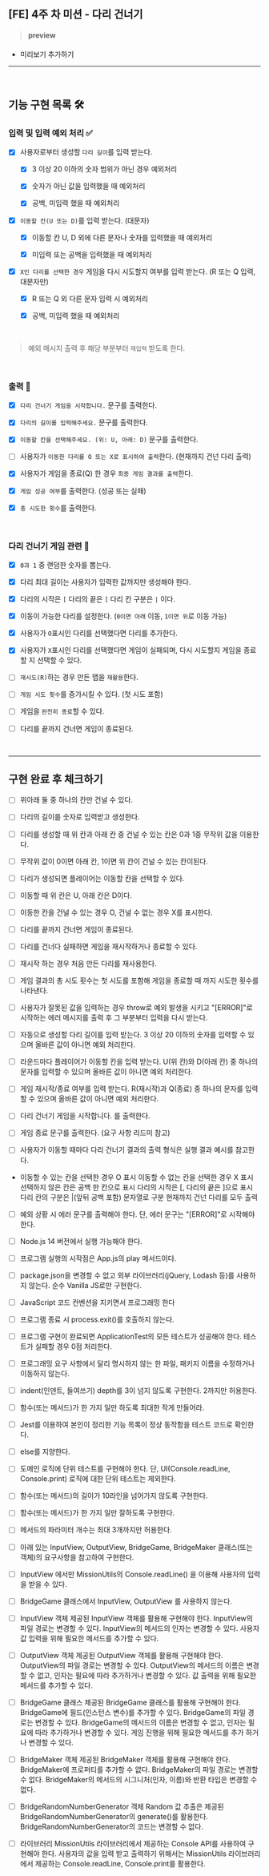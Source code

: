 ## [FE] 4주 차 미션 - 다리 건너기

> #### preview

- 미리보기 추가하기

---

<br/>

## 기능 구현 목록 🛠

### 입력 및 입력 예외 처리 ✅

- [x] 사용자로부터 생성할 `다리 길이`를 입력 받는다.

  - [x] 3 이상 20 이하의 숫자 범위가 아닌 경우 예외처리

  - [x] 숫자가 아닌 값을 입력했을 때 예외처리

  - [x] 공백, 미입력 했을 때 예외처리

- [x] `이동할 칸(U 또는 D)`를 입력 받는다. (대문자)

  - [x] 이동할 칸 U, D 외에 다른 문자나 숫자를 입력했을 때 예외처리

  - [x] 미입력 또는 공백을 입력했을 때 예외처리

- [x] `X인 다리를 선택한 경우` 게임을 다시 시도할지 여부를 입력 받는다. (R 또는 Q 입력, 대문자만)

  - [x] R 또는 Q 외 다른 문자 입력 시 예외처리

  - [x] 공백, 미입력 했을 때 예외처리

<br/>

> 예외 메시지 출력 후 해당 부분부터 `재입력` 받도록 한다.

<br/>

### 출력 💌

- [x] `다리 건너기 게임을 시작합니다.` 문구를 출력한다.

- [x] `다리의 길이를 입력해주세요.` 문구를 출력한다.

- [x] `이동할 칸을 선택해주세요. (위: U, 아래: D)` 문구를 출력한다.

- [ ] 사용자가 `이동한 다리를 O 또는 X로 표시하여 출력`한다. (현재까지 건넌 다리 출력)

- [x] 사용자가 게임을 종료(Q) 한 경우 `최종 게임 결과를 출력`한다.

- [x] `게임 성공 여부`를 출력한다. (성공 또는 실패)

- [x] `총 시도한 횟수`를 출력한다.

<br/>

### 다리 건너기 게임 관련 🏁

- [x] `0과 1` 중 랜덤한 숫자를 뽑는다.

- [x] 다리 최대 길이는 사용자가 입력한 값까지만 생성해야 한다.

- [x] 다리의 시작은 `[` 다리의 끝은 `]` 다리 칸 구분은 `|` 이다.

- [x] 이동이 가능한 다리를 설정한다. (`0이면 아래` 이동, `1이면 위`로 이동 가능)

- [x] 사용자가 `O`표시인 다리를 선택했다면 다리를 추가한다.

- [x] 사용자가 `X`표시인 다리를 선택했다면 게임이 실패되며, 다시 시도할지 게임을 종료할 지 선택할 수 있다.

- [ ] `재시도(R)`하는 경우 만든 맵을 `재활용`한다.

- [ ] `게임 시도 횟수`를 증가시킬 수 있다. (첫 시도 포함)

- [ ] 게임을 `완전히 종료`할 수 있다.

- [ ] 다리를 끝까지 건너면 게임이 종료된다.

<br/>

---

## 구현 완료 후 체크하기

- [ ] 위아래 둘 중 하나의 칸만 건널 수 있다.

- [ ] 다리의 길이를 숫자로 입력받고 생성한다.

- [ ] 다리를 생성할 때 위 칸과 아래 칸 중 건널 수 있는 칸은 0과 1중 무작위 값을 이용한다.

- [ ] 무작위 값이 0이면 아래 칸, 1이면 위 칸이 건널 수 있는 칸이된다.

- [ ] 다리가 생성되면 플레이어는 이동할 칸을 선택할 수 있다.

- [ ] 이동할 때 위 칸은 U, 아래 칸은 D이다.

- [ ] 이동한 칸을 건널 수 있는 경우 O, 건널 수 없는 경우 X를 표시한다.

- [ ] 다리를 끝까지 건너면 게임이 종료된다.

- [ ] 다리를 건너다 실패하면 게임을 재시작하거나 종료할 수 있다.

- [ ] 재시작 하는 경우 처음 만든 다리를 재사용한다.

- [ ] 게임 결과의 총 시도 횟수는 첫 시도를 포함해 게임을 종료할 때 까지 시도한 횟수를 나타낸다.

- [ ] 사용자가 잘못된 값을 입력하는 경우 throw로 예외 발생을 시키고 "[ERROR]"로 시작하는 에러 메시지를 출력 후 그 부분부터 입력을 다시 받는다.

- [ ] 자동으로 생성할 다리 길이를 입력 받는다. 3 이상 20 이하의 숫자를 입력할 수 있으며 올바른 값이 아니면 예외 처리한다.

- [ ] 라운드마다 플레이어가 이동할 칸을 입력 받는다. U(위 칸)와 D(아래 칸) 중 하나의 문자를 입력할 수 있으며 올바른 값이 아니면 예외 처리한다.

- [ ] 게임 재시작/종료 여부를 입력 받는다. R(재시작)과 Q(종료) 중 하나의 문자를 입력할 수 있으며 올바른 값이 아니면 예외 처리한다.

- [ ] 다리 건너기 게임을 시작합니다. 를 출력한다.

- [ ] 게임 종료 문구를 출력한다. (요구 사항 리드미 참고)

- [ ] 사용자가 이동할 때마다 다리 건너기 결과의 출력 형식은 실행 결과 예시를 참고한다.

- 이동할 수 있는 칸을 선택한 경우 O 표시
  이동할 수 없는 칸을 선택한 경우 X 표시
  선택하지 않은 칸은 공백 한 칸으로 표시
  다리의 시작은 [, 다리의 끝은 ]으로 표시
  다리 칸의 구분은 |(앞뒤 공백 포함) 문자열로 구분
  현재까지 건넌 다리를 모두 출력

- [ ] 예외 상황 시 에러 문구를 출력해야 한다. 단, 에러 문구는 "[ERROR]"로 시작해야 한다.

- [ ] Node.js 14 버전에서 실행 가능해야 한다.

- [ ] 프로그램 실행의 시작점은 App.js의 play 메서드이다.

- [ ] package.json을 변경할 수 없고 외부 라이브러리(jQuery, Lodash 등)를 사용하지 않는다. 순수 Vanilla JS로만 구현한다.

- [ ] JavaScript 코드 컨벤션을 지키면서 프로그래밍 한다

- [ ] 프로그램 종료 시 process.exit()를 호출하지 않는다.

- [ ] 프로그램 구현이 완료되면 ApplicationTest의 모든 테스트가 성공해야 한다. 테스트가 실패할 경우 0점 처리한다.

- [ ] 프로그래밍 요구 사항에서 달리 명시하지 않는 한 파일, 패키지 이름을 수정하거나 이동하지 않는다.

- [ ] indent(인덴트, 들여쓰기) depth를 3이 넘지 않도록 구현한다. 2까지만 허용한다.

- [ ] 함수(또는 메서드)가 한 가지 일만 하도록 최대한 작게 만들어라.

- [ ] Jest를 이용하여 본인이 정리한 기능 목록이 정상 동작함을 테스트 코드로 확인한다.

- [ ] else를 지양한다.

- [ ] 도메인 로직에 단위 테스트를 구현해야 한다. 단, UI(Console.readLine, Console.print) 로직에 대한 단위 테스트는 제외한다.

- [ ] 함수(또는 메서드)의 길이가 10라인을 넘어가지 않도록 구현한다.

- [ ] 함수(또는 메서드)가 한 가지 일만 잘하도록 구현한다.

- [ ] 메서드의 파라미터 개수는 최대 3개까지만 허용한다.

- [ ] 아래 있는 InputView, OutputView, BridgeGame, BridgeMaker 클래스(또는 객체)의 요구사항을 참고하여 구현한다.

- [ ] InputView 에서만 MissionUtils의 Console.readLine() 을 이용해 사용자의 입력을 받을 수 있다.

- [ ] BridgeGame 클래스에서 InputView, OutputView 를 사용하지 않는다.

- [ ] InputView 객체
      제공된 InputView 객체를 활용해 구현해야 한다.
      InputView의 파일 경로는 변경할 수 있다.
      InputView의 메서드의 인자는 변경할 수 있다.
      사용자 값 입력을 위해 필요한 메서드를 추가할 수 있다.

- [ ] OutputView 객체
      제공된 OutputView 객체를 활용해 구현해야 한다.
      OutputView의 파일 경로는 변경할 수 있다.
      OutputView의 메서드의 이름은 변경할 수 없고, 인자는 필요에 따라 추가하거나 변경할 수 있다.
      값 출력을 위해 필요한 메서드를 추가할 수 있다.

- [ ] BridgeGame 클래스
      제공된 BridgeGame 클래스를 활용해 구현해야 한다.
      BridgeGame에 필드(인스턴스 변수)를 추가할 수 있다.
      BridgeGame의 파일 경로는 변경할 수 있다.
      BridgeGame의 메서드의 이름은 변경할 수 없고, 인자는 필요에 따라 추가하거나 변경할 수 있다.
      게임 진행을 위해 필요한 메서드를 추가 하거나 변경할 수 있다.

- [ ] BridgeMaker 객체
      제공된 BridgeMaker 객체를 활용해 구현해야 한다.
      BridgeMaker에 프로퍼티를 추가할 수 없다.
      BridgeMaker의 파일 경로는 변경할 수 없다.
      BridgeMaker의 메서드의 시그니처(인자, 이름)와 반환 타입은 변경할 수 없다.

- [ ] BridgeRandomNumberGenerator 객체
      Random 값 추출은 제공된 BridgeRandomNumberGenerator의 generate()를 활용한다.
      BridgeRandomNumberGenerator의 코드는 변경할 수 없다.

- [ ] 라이브러리
      MissionUtils 라이브러리에서 제공하는 Console API를 사용하여 구현해야 한다.
      사용자의 값을 입력 받고 출력하기 위해서는 MissionUtils 라이브러리에서 제공하는 Console.readLine, Console.print를 활용한다.

